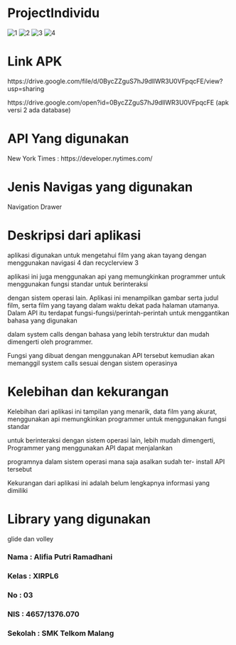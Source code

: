 # ProjectIndividu
![1](https://s30.postimg.org/nyzi9rfpt/image.jpg)
![2](https://s10.postimg.org/sjuyqznih/image.jpg)
![3](https://s18.postimg.org/cpffbzgw9/image.jpg)
![4](https://s28.postimg.org/b5z4p0vkt/image.jpg)

<h1> Link APK </h1>
<p> https://drive.google.com/file/d/0BycZZguS7hJ9dllWR3U0VFpqcFE/view?usp=sharing <p>

<p> https://drive.google.com/open?id=0BycZZguS7hJ9dllWR3U0VFpqcFE   (apk versi 2 ada database)  <p>

<h1> API Yang digunakan </h1>
<p> New York Times : https://developer.nytimes.com/ </p>

<h1> Jenis Navigas yang digunakan </h1>
<p> Navigation Drawer </p>

<h1> Deskripsi dari aplikasi </h1>
<p> aplikasi digunakan untuk mengetahui film yang akan tayang dengan menggunakan navigasi 4 dan recyclerview 3 </p>
<p> aplikasi ini juga menggunakan api yang memungkinkan programmer untuk menggunakan fungsi standar untuk berinteraksi </p>
<p> dengan sistem operasi lain. Aplikasi ini menampilkan gambar serta judul film, serta film yang tayang dalam waktu dekat pada halaman utamanya. Dalam API itu terdapat fungsi-fungsi/perintah-perintah untuk menggantikan bahasa yang digunakan </p>
<p> dalam system calls dengan bahasa yang lebih terstruktur dan mudah dimengerti oleh programmer. </p> 
<p> Fungsi yang dibuat dengan menggunakan API tersebut kemudian akan memanggil system calls sesuai dengan sistem operasinya </p>

<h1> Kelebihan dan kekurangan </h1>
<p> Kelebihan dari aplikasi ini tampilan yang menarik, data film yang akurat, menggunakan api memungkinkan programmer untuk menggunakan fungsi standar </p>
<p> untuk berinteraksi dengan sistem operasi lain, lebih mudah dimengerti, Programmer yang menggunakan API dapat menjalankan </p>
<p> programnya dalam sistem operasi mana saja asalkan sudah ter- install API tersebut</p>
<p> Kekurangan dari aplikasi ini adalah belum lengkapnya informasi yang dimiliki </p>

<h1> Library yang digunakan </h1>
<p> glide dan volley </p>



### Nama    : Alifia Putri Ramadhani
### Kelas   : XIRPL6
### No      : 03
### NIS     : 4657/1376.070
### Sekolah : SMK Telkom Malang
